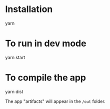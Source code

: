 # Installation

yarn

# To run in dev mode

yarn start


# To compile the app

yarn dist

The app "artifacts" will appear in the `/out` folder.

